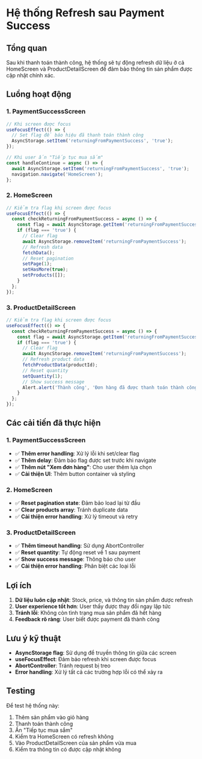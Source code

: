 # Hệ thống Refresh sau Payment Success

## Tổng quan
Sau khi thanh toán thành công, hệ thống sẽ tự động refresh dữ liệu ở cả HomeScreen và ProductDetailScreen để đảm bảo thông tin sản phẩm được cập nhật chính xác.

## Luồng hoạt động

### 1. PaymentSuccessScreen
```javascript
// Khi screen được focus
useFocusEffect(() => {
  // Set flag để báo hiệu đã thanh toán thành công
  AsyncStorage.setItem('returningFromPaymentSuccess', 'true');
});

// Khi user ấn "Tiếp tục mua sắm"
const handleContinue = async () => {
  await AsyncStorage.setItem('returningFromPaymentSuccess', 'true');
  navigation.navigate('HomeScreen');
};
```

### 2. HomeScreen
```javascript
// Kiểm tra flag khi screen được focus
useFocusEffect(() => {
  const checkReturningFromPaymentSuccess = async () => {
    const flag = await AsyncStorage.getItem('returningFromPaymentSuccess');
    if (flag === 'true') {
      // Clear flag
      await AsyncStorage.removeItem('returningFromPaymentSuccess');
      // Refresh data
      fetchData();
      // Reset pagination
      setPage(1);
      setHasMore(true);
      setProducts([]);
    }
  };
});
```

### 3. ProductDetailScreen
```javascript
// Kiểm tra flag khi screen được focus
useFocusEffect(() => {
  const checkReturningFromPaymentSuccess = async () => {
    const flag = await AsyncStorage.getItem('returningFromPaymentSuccess');
    if (flag === 'true') {
      // Clear flag
      await AsyncStorage.removeItem('returningFromPaymentSuccess');
      // Refresh product data
      fetchProductData(productId);
      // Reset quantity
      setQuantity(1);
      // Show success message
      Alert.alert('Thành công', 'Đơn hàng đã được thanh toán thành công!');
    }
  };
});
```

## Các cải tiến đã thực hiện

### 1. PaymentSuccessScreen
- ✅ **Thêm error handling**: Xử lý lỗi khi set/clear flag
- ✅ **Thêm delay**: Đảm bảo flag được set trước khi navigate
- ✅ **Thêm nút "Xem đơn hàng"**: Cho user thêm lựa chọn
- ✅ **Cải thiện UI**: Thêm button container và styling

### 2. HomeScreen
- ✅ **Reset pagination state**: Đảm bảo load lại từ đầu
- ✅ **Clear products array**: Tránh duplicate data
- ✅ **Cải thiện error handling**: Xử lý timeout và retry

### 3. ProductDetailScreen
- ✅ **Thêm timeout handling**: Sử dụng AbortController
- ✅ **Reset quantity**: Tự động reset về 1 sau payment
- ✅ **Show success message**: Thông báo cho user
- ✅ **Cải thiện error handling**: Phân biệt các loại lỗi

## Lợi ích

1. **Dữ liệu luôn cập nhật**: Stock, price, và thông tin sản phẩm được refresh
2. **User experience tốt hơn**: User thấy được thay đổi ngay lập tức
3. **Tránh lỗi**: Không còn tình trạng mua sản phẩm đã hết hàng
4. **Feedback rõ ràng**: User biết được payment đã thành công

## Lưu ý kỹ thuật

- **AsyncStorage flag**: Sử dụng để truyền thông tin giữa các screen
- **useFocusEffect**: Đảm bảo refresh khi screen được focus
- **AbortController**: Tránh request bị treo
- **Error handling**: Xử lý tất cả các trường hợp lỗi có thể xảy ra

## Testing

Để test hệ thống này:
1. Thêm sản phẩm vào giỏ hàng
2. Thanh toán thành công
3. Ấn "Tiếp tục mua sắm"
4. Kiểm tra HomeScreen có refresh không
5. Vào ProductDetailScreen của sản phẩm vừa mua
6. Kiểm tra thông tin có được cập nhật không 